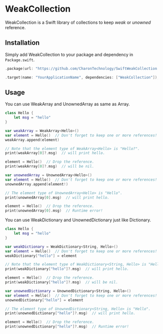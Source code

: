 # WeakCollection

WeakCollection is a Swift library of collections to keep *weak* or *unowned* reference.

## Installation

Simply add WeakCollection to your package and dependency in `Package.swift`.

```swift
.package(url: "https://github.com/CharonTechnology/SwiftWeakCollection.git", from: "0.0.0"),
```

```swift
.target(name: "YourApplicationName", dependencies: ["WeakCollection"]),
```

## Usage

You can use WeakArray and UnownedArray as same as Array.

```swift
class Hello {
	let msg = "hello"
}
```

```swift
var weakArray = WeakArray<Hello>()
var element = Hello()  // Don't forget to keep one or more references!
weakArray.append(element)

// Note that the element type of WeakArray<Hello> is "Hello?".
print(weakArray[0]?.msg)  // will print hello.

element = Hello()  // Drop the reference.
print(weakArray[0]?.msg)  // will be nil.
```

```swift
var unownedArray = UnownedArray<Hello>()
var element = Hello()  // Don't forget to keep one or more references!
unownedArray.append(element!)

// The element type of UnownedArray<Hello> is "Hello".
print(unownedArray[0].msg)  // will print hello.

element = Hello()  // Drop the reference.
print(unownedArray[0].msg)  // Runtime error!
```

You can use WeakDictionary and UnownedDictionary just like Dictionary.

```swift
class Hello {
    let msg = "hello"
}
```

```swift
var weakDictionary = WeakDictionary<String, Hello>()
var element = Hello()  // Don't forget to keep one or more references!
weakDictionary["hello"] = element

// Note that the element type of WeakDictionary<String, Hello> is "Hello?".
print(weakDictionary["hello"]?.msg)  // will print hello.

element = Hello()  // Drop the reference.
print(weakDictionary["hello"]?.msg)  // will be nil.
```

```swift
var unownedDictionary = UnownedDictionary<String, Hello>()
var element = Hello()  // Don't forget to keep one or more references!
unownedDictionary["hello"] = element

// The element type of UnownedDictionary<String, Hello> is "Hello".
print(unownedDictionary["hello"]?.msg)  // will print hello.

element = Hello()  // Drop the reference.
print(unownedDictionary["hello"]?.msg)  // Runtime error!
```

